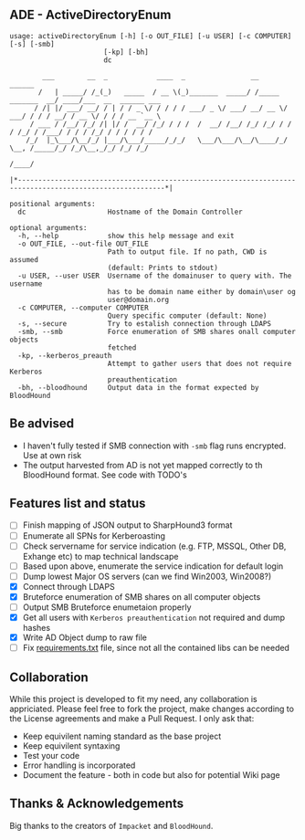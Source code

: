 ## ADE - ActiveDirectoryEnum
```
usage: activeDirectoryEnum [-h] [-o OUT_FILE] [-u USER] [-c COMPUTER] [-s] [-smb]
                       [-kp] [-bh]
                       dc

        ___        __  _            ____  _                __                   ______                    
       /   | _____/ /_(_)   _____  / __ \(_)_______  _____/ /_____  _______  __/ ____/___  __  ______ ___ 
      / /| |/ ___/ __/ / | / / _ \/ / / / / ___/ _ \/ ___/ __/ __ \/ ___/ / / / __/ / __ \/ / / / __ `__ \
     / ___ / /__/ /_/ /| |/ /  __/ /_/ / / /  /  __/ /__/ /_/ /_/ / /  / /_/ / /___/ / / / /_/ / / / / / /
    /_/  |_\___/\__/_/ |___/\___/_____/_/_/   \___/\___/\__/\____/_/   \__, /_____/_/ /_/\__,_/_/ /_/ /_/ 
                                                                      /____/                             

|*----------------------------------------------------------------------------------------------------------*|

positional arguments:
  dc                    Hostname of the Domain Controller

optional arguments:
  -h, --help            show this help message and exit
  -o OUT_FILE, --out-file OUT_FILE
                        Path to output file. If no path, CWD is assumed
                        (default: Prints to stdout)
  -u USER, --user USER  Username of the domainuser to query with. The username
                        has to be domain name either by domain\user og
                        user@domain.org
  -c COMPUTER, --computer COMPUTER
                        Query specific computer (default: None)
  -s, --secure          Try to estalish connection through LDAPS
  -smb, --smb           Force enumeration of SMB shares onall computer objects
                        fetched
  -kp, --kerberos_preauth
                        Attempt to gather users that does not require Kerberos
                        preauthentication
  -bh, --bloodhound     Output data in the format expected by BloodHound
```
## Be advised

- I haven't fully tested if SMB connection with `-smb` flag runs encrypted. Use at own risk
- The output harvested from AD is not yet mapped correctly to th BloodHound format. See code with TODO's

## Features list and status

- [ ] Finish mapping of JSON output to SharpHound3 format  
- [ ] Enumerate all SPNs for Kerberoasting  
- [ ] Check servername for service indication (e.g. FTP, MSSQL, Other DB, Exhange etc) to map technical landscape  
- [ ] Based upon above, enumerate the service indication for default login  
- [ ] Dump lowest Major OS servers (can we find Win2003, Win2008?)  
- [X] Connect through LDAPS
- [X] Bruteforce enumeration of SMB shares on all computer objects
- [ ] Output SMB Bruteforce enumetaion properly
- [X] Get all users with `Kerberos preauthentication` not required and dump hashes
- [X] Write AD Object dump to raw file
- [ ] Fix [requirements.txt](requirements.txt) file, since not all the contained libs can be needed

## Collaboration

While this project is developed to fit my need, any collaboration is appriciated. Please feel free to fork the project, make changes according to the License agreements and make a Pull Request.
I only ask that:
- Keep equivilent naming standard as the base project
- Keep equivilent syntaxing
- Test your code
- Error handling is incorporated
- Document the feature - both in code but also for potential Wiki page

## Thanks & Acknowledgements

Big thanks to the creators of `Impacket` and `BloodHound`.
